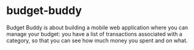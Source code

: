 # budget-buddy
Budget Buddy is about building a mobile web application where you can manage your budget: you have a list of transactions associated with a category, so that you can see how much money you spent and on what.

